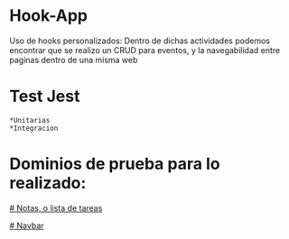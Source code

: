 # Hook-App
Uso de hooks personalizados:
Dentro de dichas actividades podemos encontrar que se realizo un CRUD para eventos, y la navegabilidad entre paginas dentro de una misma web

# Test Jest
    *Unitarias
    *Integracion

# Dominios de prueba para lo realizado:
[# Notas, o lista de tareas](https://todo-app-elian.netlify.app)

[# Navbar](https://navegacion-elian.netlify.app)

